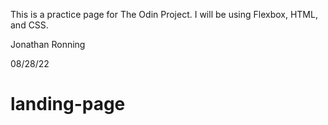 This is a practice page for The Odin Project. I will be using Flexbox, HTML, and CSS.

Jonathan Ronning 

08/28/22

# landing-page
